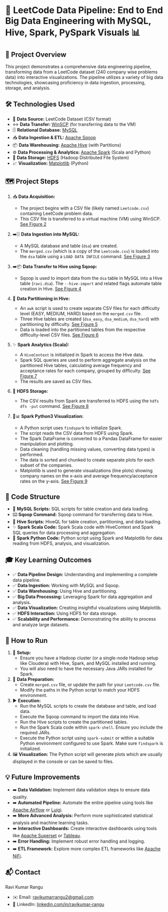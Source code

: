 # 🚀 LeetCode Data Pipeline: End to End Big Data Engineering with MySQL, Hive, Spark, PySpark Visuals 📊

## 🌟 Project Overview

This project demonstrates a comprehensive data engineering pipeline, transforming data from a LeetCode dataset (240 company wise problems data) into interactive visualizations. The pipeline utilizes a variety of big data technologies, showcasing proficiency in data ingestion, processing, storage, and analysis.

## 🛠️ Technologies Used

*   📄 **Data Source:** LeetCode Dataset (CSV format)
*   ↔️ **Data Transfer:** [WinSCP](https://winscp.net/eng/index.php) (for transferring data to the VM)
*   🗄️ **Relational Database:** [MySQL](https://www.mysql.com/)
*   📥 **Data Ingestion & ETL:** [Apache Sqoop](https://sqoop.apache.org/)
*   📦 **Data Warehousing:** [Apache Hive](https://hive.apache.org/) (with Partitions)
*   ⚙️ **Data Processing & Analytics:** [Apache Spark](https://spark.apache.org/) (Scala and Python)
*   💾 **Data Storage:** [HDFS](https://hadoop.apache.org/docs/r1.2.1/hdfs_design.html) (Hadoop Distributed File System)
*   📈 **Visualization:** [Matplotlib](https://matplotlib.org/) (Python)

## 🗺️ Project Steps

1.  📥 **Data Acquisition:**
    *   The project begins with a CSV file (likely named `Leetcode.csv`) containing LeetCode problem data.
    *   This CSV file is transferred to a virtual machine (VM) using WinSCP. [See Figure 2](Executions/fig-2.png)

2.  ➡️🗄️ **Data Ingestion into MySQL:**
    *   A MySQL database and table (`dsa`) are created.
    *   The `merged.csv` (which is a copy of the `Leetcode.csv`) is loaded into the `dsa` table using a `LOAD DATA INFILE` command. [See Figure 3](Executions/fig-3.png)

3.  ➡️📦 **Data Transfer to Hive using Sqoop:**
    *   Sqoop is used to import data from the `dsa` table in MySQL into a Hive table (`ravi.dsa`). The `--hive-import` and related flags automate table creation in Hive. [See Figure 4](Executions/fig-4.png)

4.  🧩 **Data Partitioning in Hive:**
    *   An `awk` script is used to create separate CSV files for each difficulty level (EASY, MEDIUM, HARD) based on the `merged.csv` file.
    *   Three Hive tables are created (`dsa_easy`, `dsa_medium`, `dsa_hard`) with partitioning by difficulty. [See Figure 5](Executions/fig-5.png)
    *   Data is loaded into the partitioned tables from the respective difficulty-level CSV files. [See Figure 6](Executions/fig-6.png)

5.  ✨ **Spark Analytics (Scala):**
    *   A `HiveContext` is initialized in Spark to access the Hive data.
    *   Spark SQL queries are used to perform aggregate analysis on the partitioned Hive tables, calculating average frequency and acceptance rates for each company, grouped by difficulty. [See Figure 7](Executions/fig-7.png)
    *   The results are saved as CSV files.

6.  💾 **HDFS Storage:**
    *   The CSV results from Spark are transferred to HDFS using the `hdfs dfs -put` command. [See Figure 8](Executions/fig-8.png)

7.  🐍📊 **Spark Python3 Visualization:**
    *   A Python script uses `findspark` to initialize Spark.
    *   The script reads the CSV data from HDFS using Spark.
    *   The Spark DataFrame is converted to a Pandas DataFrame for easier manipulation and plotting.
    *   Data cleaning (handling missing values, converting data types) is performed.
    *   The data is sorted and chunked to create separate plots for each subset of the companies.
    *   Matplotlib is used to generate visualizations (line plots) showing company names on the x-axis and average frequency/acceptance rates on the y-axis. [See Figure 9](Executions/fig-9.png)

## 📁 Code Structure

*   📜 **MySQL Scripts:** SQL scripts for table creation and data loading.
*   ⌨️ **Sqoop Command:** Sqoop command for transferring data to Hive.
*   📜 **Hive Scripts:** HiveQL for table creation, partitioning, and data loading.
*   ✨ **Spark Scala Code:** Spark Scala code with HiveContext and Spark SQL queries for data processing and aggregation.
*   🐍 **Spark Python Code:** Python script using Spark and Matplotlib for data reading from HDFS, analysis, and visualization.

## 🎓 Key Learning Outcomes

*   ✅ **Data Pipeline Design:** Understanding and implementing a complete data pipeline.
*   ✅ **Data Ingestion:** Working with MySQL and Sqoop.
*   ✅ **Data Warehousing:** Using Hive and partitioning.
*   ✅ **Big Data Processing:** Leveraging Spark for data aggregation and analysis.
*   ✅ **Data Visualization:** Creating insightful visualizations using Matplotlib.
*   ✅ **HDFS Interaction:** Using HDFS for data storage.
*   ✅ **Scalability and Performance:** Demonstrating the ability to process and analyze large datasets.

## 🚀 How to Run

1.  🔧 **Setup:**
    *   Ensure you have a Hadoop cluster (or a single-node Hadoop setup like Cloudera) with Hive, Spark, and MySQL installed and running.
    *   You will also need to have the necessary Java JARs installed for Spark.
2.  📄 **Data Preparation:**
    *   Create `merged.csv` file, or update the path for your `Leetcode.csv` file.
    *   Modify the paths in the Python script to match your HDFS environment.
3.  ▶️ **Execution:**
    *   Run the MySQL scripts to create the database and table, and load data.
    *   Execute the Sqoop command to import the data into Hive.
    *   Run the Hive scripts to create the partitioned tables.
    *   Run the Spark Scala code within `spark-shell`. Ensure you include the required JARs.
    *   Execute the Python script using `spark-submit` or within a suitable Python environment configured to use Spark. Make sure `findspark` is initialized.
4.  🖼️ **Visualization:** The Python script will generate plots which are usually displayed in the console or can be saved to files.

## 💡 Future Improvements

*   ➡️ **Data Validation:** Implement data validation steps to ensure data quality.
*   ➡️ **Automated Pipeline:** Automate the entire pipeline using tools like [Apache Airflow](https://airflow.apache.org/) or [Luigi](https://github.com/spotify/luigi).
*   ➡️ **More Advanced Analysis:** Perform more sophisticated statistical analysis and machine learning tasks.
*   ➡️ **Interactive Dashboards:** Create interactive dashboards using tools like [Apache Superset](https://superset.apache.org/) or [Tableau](https://www.tableau.com/).
*   ➡️ **Error Handling:** Implement robust error handling and logging.
*   ➡️ **ETL Framework:** Explore more complex ETL frameworks like [Apache NiFi](https://nifi.apache.org/).

## 📬 Contact

Ravi Kumar Rangu
*   ✉️ Email: [ravikumarrangu2@gmail.com](mailto:ravikumarrangu2@gmail.com)
*   💼 LinkedIn: [linkedin.com/in/ravikumar-rangu](https://www.linkedin.com/in/ravikumar-rangu/)
